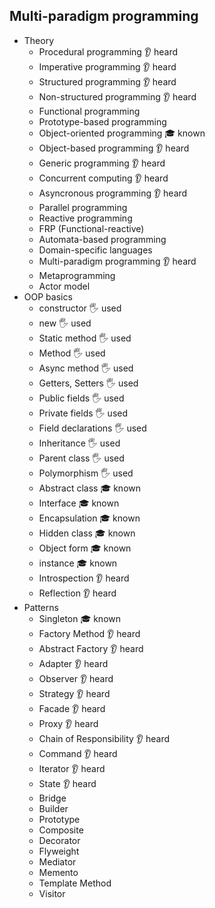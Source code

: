 ## Multi-paradigm programming

- Theory
  - Procedural programming  👂 heard
  - Imperative programming 👂 heard
  - Structured programming 👂 heard
  - Non-structured programming 👂 heard
  - Functional programming
  - Prototype-based programming
  - Object-oriented programming 🎓 known
  - Object-based programming 👂 heard
  - Generic programming 👂 heard
  - Concurrent computing 👂 heard
  - Asyncronous programming 👂 heard
  - Parallel programming
  - Reactive programming
  - FRP (Functional-reactive) 
  - Automata-based programming
  - Domain-specific languages
  - Multi-paradigm programming 👂 heard
  - Metaprogramming
  - Actor model
- OOP basics
  - constructor 🖐️ used
  - new 🖐️ used
  - Static method  🖐️ used
  - Method 🖐️ used
  - Async method 🖐️ used
  - Getters, Setters  🖐️ used
  - Public fields 🖐️ used
  - Private fields 🖐️ used
  - Field declarations 🖐️ used
  - Inheritance 🖐️ used
  - Parent class 🖐️ used
  - Polymorphism 🖐️ used
  - Abstract class 🎓 known
  - Interface 🎓 known
  - Encapsulation 🎓 known
  - Hidden class 🎓 known
  - Object form 🎓 known
  - instance 🎓 known
  - Introspection 👂 heard
  - Reflection 👂 heard
- Patterns
  - Singleton 🎓 known
  - Factory Method 👂 heard
  - Abstract Factory 👂 heard
  - Adapter 👂 heard
  - Observer 👂 heard
  - Strategy  👂 heard
  - Facade 👂 heard
  - Proxy 👂 heard
  - Chain of Responsibility 👂 heard
  - Command 👂 heard
  - Iterator 👂 heard
  - State 👂 heard
  - Bridge 
  - Builder
  - Prototype
  - Composite
  - Decorator
  - Flyweight
  - Mediator
  - Memento
  - Template Method
  - Visitor

